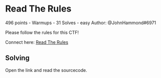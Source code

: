 # Read The Rules
496 points - Warmups - 31 Solves - easy
Author: @JohnHammond#6971

Please follow the rules for this CTF!

Connect here:
[Read The Rules](https://ctf.nahamcon.com/rules)

## Solving
Open the link and read the sourcecode.
